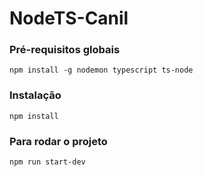 # NodeTS-Canil

### Pré-requisitos globais
`npm install -g nodemon typescript ts-node`

### Instalação
`npm install`

### Para rodar o projeto
`npm run start-dev`